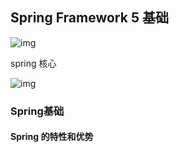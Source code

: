 ## Spring Framework 5 基础



![img](https://www.pdai.tech/images/spring/springframework/spring-framework-introduce-8.png)

spring 核心

![img](https://www.pdai.tech/images/spring/springframework/spring-framework-helloworld-2.png)

### Spring基础

#### Spring 的特性和优势
